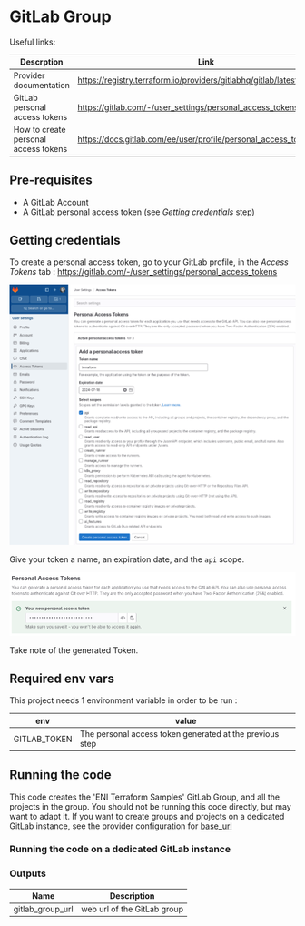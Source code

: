 # GitLab Group

Useful links:

| Descrption                           | Link                                                                |
|--------------------------------------|---------------------------------------------------------------------|
| Provider documentation               | https://registry.terraform.io/providers/gitlabhq/gitlab/latest      |
| GitLab personal access tokens        | https://gitlab.com/-/user_settings/personal_access_tokens           |
| How to create personal access tokens | https://docs.gitlab.com/ee/user/profile/personal_access_tokens.html |

## Pre-requisites

* A GitLab Account
* A GitLab personal access token (see _Getting credentials_ step)

## Getting credentials

To create a personal access token, go to your GitLab profile, in the _Access Tokens_ tab : https://gitlab.com/-/user_settings/personal_access_tokens

![Create personal access token](docs/01-create-access-token.png)

Give your token a name, an expiration date, and the `api` scope.

![Created personal access token](docs/02-create-access-token.png)

Take note of the generated Token.

## Required env vars

This project needs 1 environment variable in order to be run :

| env          | value                                                    |
|--------------|----------------------------------------------------------|
| GITLAB_TOKEN | The personal access token generated at the previous step |

## Running the code

This code creates the 'ENI Terraform Samples' GitLab Group, and all the projects in the group.
You should not be running this code directly, but may want to adapt it.
If you want to create groups and projects on a dedicated GitLab instance, see the provider configuration
for [base_url](https://registry.terraform.io/providers/gitlabhq/gitlab/latest/docs#base_url)

### Running the code on a dedicated GitLab instance

### Outputs

| Name             | Description                 |
|------------------|-----------------------------|
| gitlab_group_url | web url of the GitLab group |
